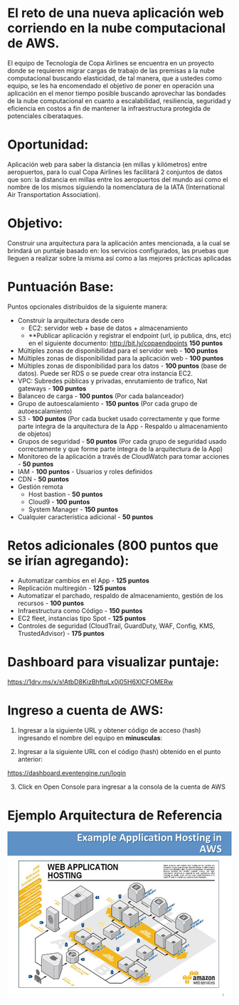 # El reto de una nueva aplicación web corriendo en la nube computacional de AWS.

El equipo de Tecnología de Copa Airlines se encuentra en un proyecto donde se requieren migrar cargas de trabajo de las premisas a la nube computacional buscando elasticidad, de tal manera, que a ustedes como equipo, se les ha encomendado el objetivo de poner en operación una aplicación en el menor tiempo posible buscando aprovechar las bondades de la nube computacional en cuanto a escalabilidad, resiliencia, seguridad y eficiencia en costos a fin de mantener la infraestructura protegida de potenciales ciberataques.

# Oportunidad: 

Aplicación web para saber la distancia (en millas y kilómetros) entre aeropuertos, para lo cual Copa Airlines les facilitará 2 conjuntos de datos que son: la distancia en millas entre los aeropuertos del mundo así como el nombre de los mismos siguiendo la nomenclatura de la IATA (International Air Transportation Association).

# Objetivo: 

Construir una arquitectura para la aplicación antes mencionada, a la cual se brindará un puntaje basado en: los servicios configurados, las pruebas que lleguen a realizar sobre la misma así como a las mejores prácticas aplicadas

# Puntuación Base:

Puntos opcionales distribuidos de la siguiente manera:

- Construir la arquitectura desde cero
    - EC2: servidor web + base de datos + almacenamiento
    - **Publicar aplicación y registrar el endpoint (url, ip publica, dns, etc) en el siguiente documento:
    http://bit.ly/copaendpoints **150 puntos**
- Múltiples zonas de disponibilidad para el servidor web - **100 puntos**
- Múltiples zonas de disponibilidad para la aplicación web - **100 puntos**
- Múltiples zonas de disponibilidad para los datos - **100 puntos** (base de datos). Puede ser RDS o se puede crear otra instancia EC2.
- VPC: Subredes públicas y privadas, enrutamiento de trafico, Nat gateways - **100 puntos**
- Balanceo de carga - **100 puntos** (Por cada balanceador)
- Grupo de autoescalamiento - **150 puntos** (Por cada grupo de autoescalamiento)
- S3 - **100 puntos** (Por cada bucket usado correctamente y que forme parte integra de la arquitectura de la App - Respaldo u almacenamiento de objetos)
- Grupos de seguridad - **50 puntos** (Por cada grupo de seguridad usado correctamente y que forme parte integra de la arquitectura de la App)
- Monitoreo de la aplicación a través de CloudWatch para tomar acciones - **50 puntos**
- IAM - **100 puntos** - Usuarios y roles definidos
- CDN - **50 puntos**
- Gestión remota
    - Host bastion - **50 puntos**
    - Cloud9 - **100 puntos**
    - System Manager - **150 puntos**
- Cualquier característica adicional - **50 puntos**

# Retos adicionales (800 puntos que se irían agregando):

- Automatizar cambios en el App - **125 puntos**
- Replicación multiregión - **125 puntos**
- Automatizar el parchado, respaldo de almacenamiento, gestión de los recursos - **100 puntos**
- Infraestructura como Código - **150 puntos**
- EC2 fleet, instancias tipo Spot - **125 puntos**
- Controles de seguridad (CloudTrail, GuardDuty, WAF, Config, KMS, TrustedAdvisor) - **175 puntos**

# Dashboard para visualizar puntaje:

https://1drv.ms/x/s!AtbD8KizBhftqLx0j05H6XlCFOMERw

# Ingreso a cuenta de AWS:

1. Ingresar a la siguiente URL y obtener código de acceso (hash) ingresando el nombre del equipo en **minusculas**:

2. Ingresar a la siguiente URL con el código (hash) obtenido en el punto anterior:

https://dashboard.eventengine.run/login

3. Click en Open Console para ingresar a la consola de la cuenta de AWS


# Ejemplo Arquitectura de Referencia

![Arquitectura](ExampleWebAppArch.jpg)
